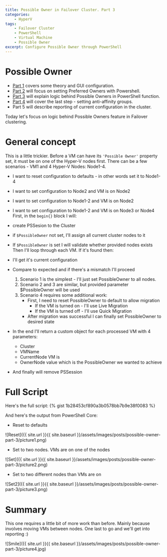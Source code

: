 ```yaml
---
title: Possible Owner in Failover Cluster. Part 3
categories:
    - HyperV
tags:
    - Failover Cluster
    - PowerShell
    - Virtual Machine
    - Possible Owner
excerpt: Configure Possible Owner through PowerShell
---
```


# Possible Owner 

- [Part 1](http://localhost:4000/hyperv/preferred-owner-possible-owner-antiaffinity/) covers some theory and GUI configuration.
- [Part 2](http://localhost:4000/hyperv/preferred-owner-part-2/) will focus on setting Preferred Owners with Powershell.
- [Part 3](http://localhost:4000/hyperv/possible-owner-part-3/) will explain logic behind Possible Owners in PowerShell function.
- [Part 4](http://localhost:4000/hyperv/anti-affinity-part-4/) will cover the last step - setting anti-affinity groups.
- Part 5 will describe reporting of current configuration in the cluster.

Today let's focus on logic behind Possible Owners feature in Failover clustering.

# General concept

This is a little trickier. Before a VM can have its `'Possible Owner'` property set, it must be on one of the Hyper-V nodes first. There can be a few scenarios - VM1 and 4 Hyper-V Nodes: Node1-4.
- I want to reset configuration to defaults - in other words set it to Node1-4
- I want to set configuration to Node2 and VM is on Node2
- I want to set configuration to Node1-2 and VM is on Node2
- I want to set configuration to Node1-2 and VM is on Node3 or Node4
 
First, in the `begin{}` block I will:
- create PSSesion to the Cluster
- if `$PossibleOwner` not set, I'll assign all current cluster nodes to it
- If `$PossibleOwner` is set I will validate whether provided nodes exists 
 
Then I'll loop through each VM. If it's found then:
- I'll get it's current configuration
- Compare to expected and if there's a mismatch I'll proceed

    1. Scenario 1 is the simplest - I'll just set PossibleOwner to all nodes. 
    2. Scenario 2 and 3 are similar, but provided parameter $PossibleOwner will be used
    3. Scenario 4 requires some additional work:
        - First, I need to reset PossibleOwner to default to allow migration
            - If the VM is turned on - I'll use Live Migration
            - If the VM is turned off - I'll use Quick Migration
        - After migration was successful I can finally set PossibleOwner to desired state
- In the end I'll return a custom object for each processed VM with 4 parameters: 
    - Cluster
    - VMName
    - CurrentNode VM is 
    - OwnerNode value which is the PossibleOwner we wanted to achieve
- And finally will remove PSSession

# Full Script

Here's the full script:
{% gist 1b28453cf890a3b0578bb7b9e38f0083 %}

And here's the output from PowerShell Core:
- Reset to defaults

![Reset]({{ site.url }}{{ site.baseurl }}/assets/images/posts/possible-owner-part-3/picture1.png) 

- Set to two nodes. VMs are on one of the nodes

![Set]({{ site.url }}{{ site.baseurl }}/assets/images/posts/possible-owner-part-3/picture2.png) 

- Set to two different nodes than VMs are on


![Set2]({{ site.url }}{{ site.baseurl }}/assets/images/posts/possible-owner-part-3/picture3.png) 

# Summary

This one requires a little bit of more work than before. Mainly because involves moving VMs between nodes.  One last to go and we'll get into reporting :)

![Smile]({{ site.url }}{{ site.baseurl }}/assets/images/posts/possible-owner-part-3/picture4.jpg) 

